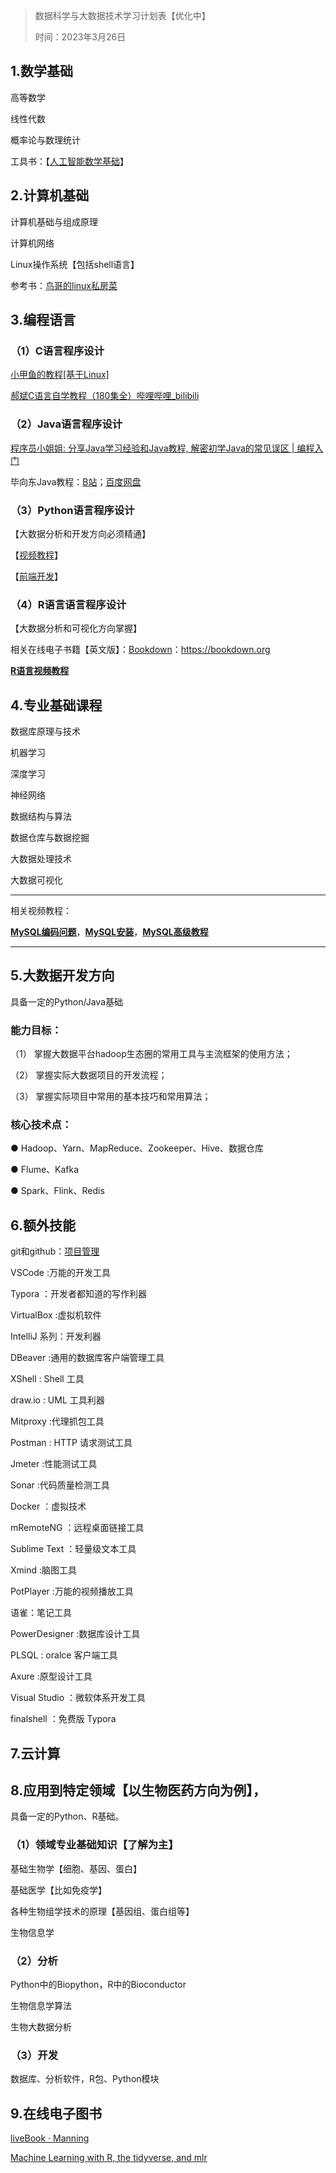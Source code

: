 > 数据科学与大数据技术学习计划表【优化中】
> 
> 时间：2023年3月26日
## 1.数学基础

高等数学

线性代数

概率论与数理统计

工具书：【[人工智能数学基础](https://u.jd.com/uuweeyB)】

## 2.计算机基础

计算机基础与组成原理

计算机网络

Linux操作系统【包括shell语言】

参考书：[鸟哥的linux私房菜](https://u.jd.com/uuwmz0S)

## 3.编程语言

### （1）C语言程序设计

[小甲鱼的教程[基于Linux]](https://www.bilibili.com/video/BV17s411N78s/?share_source=copy_web&vd_source=2b738df486d06ffc21c02a261821943e)

[郝斌C语言自学教程（180集全）哔哩哔哩_bilibili](https://www.bilibili.com/video/BV16W4y1n7ea/?spm_id_from=333.337.search-card.all.click&vd_source=ad7486d1c0a79f7459d20781ce805fbc)

### （2）Java语言程序设计

[程序员小姐姐: 分享Java学习经验和Java教程, 解密初学Java的常见误区 | 编程入门](https://www.bilibili.com/video/BV1c54y1U7pp/?vd_source=ad7486d1c0a79f7459d20781ce805fbc)

毕向东Java教程：[B站](https://www.bilibili.com/video/BV1hE41167D5/?spm_id_from=333.337.search-card.all.click&vd_source=ad7486d1c0a79f7459d20781ce805fbc)；[百度网盘](https://pan.baidu.com/s/1rt95OvpsfkjtrdvoYkvB8g)

### （3）Python语言程序设计

【大数据分析和开发方向必须精通】

【[视频教程](https://pan.baidu.com/s/1vb2Kw9oZ9rhOGlVcO8PZig)】

【[前端开发]( https://pan.baidu.com/s/1rt95OvpsfkjtrdvoYkvB8g )】

### （4）R语言语言程序设计

【大数据分析和可视化方向掌握】

相关在线电子书籍【英文版】：[Bookdown](https://bookdown.org/)：https://bookdown.org

[**R语言视频教程**](https://pan.baidu.com/s/1vWlxnznil5bdYSqI6YPPfQ)

## 4.专业基础课程

数据库原理与技术  

机器学习

深度学习

神经网络

数据结构与算法  

数据仓库与数据挖掘  

大数据处理技术  

大数据可视化

---

相关视频教程：

[**MySQL编码问题**](https://pan.baidu.com/s/1M6f4k8edLiNDyzv56mvmCA)，[**MySQL安装**](https://pan.baidu.com/s/1BB0hvlqCUhFUpN5RRWnd-w)，[**MySQL高级教程**](https://pan.baidu.com/s/1M6f4k8edLiNDyzv56mvmCA) 

---

## 5.大数据开发方向

具备一定的Python/Java基础

### **能力目标：** 

（1） 掌握大数据平台hadoop生态圈的常用工具与主流框架的使用方法；

（2） 掌握实际大数据项目的开发流程；

（3） 掌握实际项目中常用的基本技巧和常用算法；

### **核心技术点：**

● Hadoop、Yarn、MapReduce、Zookeeper、Hive、数据仓库

● Flume、Kafka

● Spark、Flink、Redis

## 6.额外技能
git和github：[项目管理](https://b23.tv/Mg0U75H)

VSCode :万能的开发工具

Typora ：开发者都知道的写作利器

VirtualBox :虚拟机软件

IntelliJ 系列：开发利器

DBeaver :通用的数据库客户端管理工具

XShell : Shell 工具

draw.io : UML 工具利器

Mitproxy :代理抓包工具

Postman : HTTP 请求测试工具

Jmeter :性能测试工具

Sonar :代码质量检测工具

Docker ：虚拟技术

mRemoteNG ：远程桌面链接工具

Sublime Text ：轻量级文本工具

Xmind :脑图工具

PotPlayer :万能的视频播放工具

语雀：笔记工具

PowerDesigner :数据库设计工具

PLSQL : oralce 客户端工具

Axure :原型设计工具

Visual Studio ：微软体系开发工具

finalshell ：免费版 Typora 

## 7.云计算


## 8.应用到特定领域【以生物医药方向为例】，

具备一定的Python、R基础。

### （1）领域专业基础知识【了解为主】

基础生物学【细胞、基因、蛋白】

基础医学【比如免疫学】

各种生物组学技术的原理【基因组、蛋白组等】

生物信息学

### （2）分析

Python中的Biopython，R中的Bioconductor

生物信息学算法

生物大数据分析

### （3）开发

数据库、分析软件，R包、Python模块

## 9.在线电子图书

[liveBook · Manning](https://livebook.manning.com/)

[Machine Learning with R, the tidyverse, and mlr ](https://livebook.manning.com/book/machine-learning-with-r-the-tidyverse-and-mlr/list-of-figures/)
